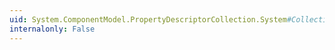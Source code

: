 ```yaml
---
uid: System.ComponentModel.PropertyDescriptorCollection.System#Collections#IDictionary#Values
internalonly: False
---
```

